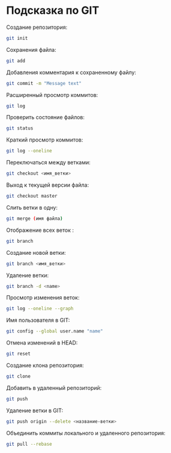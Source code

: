 # Подсказка по GIT
 
 Создание репозитория:
 ```sh
 git init
 ```
 Сохранения файла:
 ```sh
 git add
 ```
 Добавления комментария к сохраненному файлу:
 ```sh
 git commit -m "Message text"
 ```
 Расширенный просмотр коммитов:
 ```sh
 git log
 ```
 Проверить состояние файлов:
 ```sh
 git status
 ```
 Краткий просмотр коммитов:
 ```sh
 git log --oneline
 ```
 Переключаться между ветками:
 ```sh
 git checkout <имя_ветки>
 ```
 Выход к текущей версии файла:
 ```sh
 git checkout master
 ```
 Слить ветки в одну:
 ```sh
 git merge (имя файла)
 ```
 Отображение всех веток :
 ```sh
 git branch
 ```
 Создание новой ветки:
 ```sh
 git branch <имя_ветки>
 ```
 Удаление ветки:
 ```sh
 git branch -d <name>
 ```
 Просмотр изменения веток:
 ```sh
 git log --oneline --graph
 ```
 Имя пользователя в GIT:
 ```sh
 git config --global user.name "name"
 ```
 Отмена изменений в HEAD:
 ```sh
 git reset
```
Создание клона репозитория:
```sh
git clone
```
Добавить в удаленный репозиторий:
```sh
git push
```
Удаление ветки в GIT:
```sh
git push origin --delete <название-ветки>
```
Объединить коммиты локального и удаленного репозитория:
```sh
git pull --rebase
```
